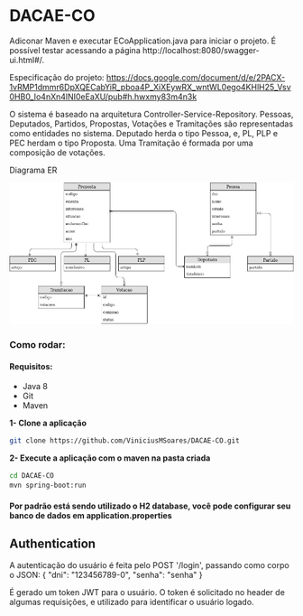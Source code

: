 # DACAE-CO

Adiconar Maven e executar ECoApplication.java para iniciar o projeto.
É possível testar acessando a página http://localhost:8080/swagger-ui.html#/.

Especificação do projeto: https://docs.google.com/document/d/e/2PACX-1vRMP1dmmr6DpXQECabYiR_pboa4P_XiXEywRX_wntWL0ego4KHlH25_Vsv0HB0_Io4nXn4lNI0eEaXU/pub#h.hwxmy83m4n3k

O sistema é baseado na arquitetura Controller-Service-Repository. Pessoas, Deputados, Partidos, Propostas, Votações e Tramitações são representadas como entidades no sistema. Deputado herda o tipo Pessoa, e, PL, PLP e PEC herdam o tipo Proposta. Uma Tramitação é formada por uma composição de votações.

Diagrama ER

![Diagrama ER](https://github.com/ViniciusMSoares/DACAE-CO/blob/master/daca.png)

### Como rodar:

#### Requisitos:

* Java 8
* Git
* Maven

**1- Clone a aplicação**

```bash
git clone https://github.com/ViniciusMSoares/DACAE-CO.git
```

**2- Execute a aplicação com o maven na pasta criada**

```bash
cd DACAE-CO
mvn spring-boot:run
```

#### Por padrão está sendo utilizado o H2 database, você pode configurar seu banco de dados em application.properties

## Authentication
A autenticação do usuário é feita pelo POST '/login', passando como corpo o JSON:
{
  "dni": "123456789-0",
  "senha": "senha"
}

É gerado um token JWT para o usuário. O token é solicitado no header de algumas requisições, e  utilizado para identificar o usuário logado.

